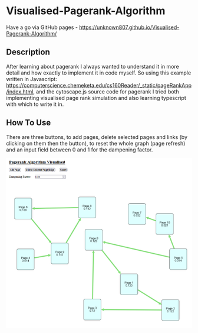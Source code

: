 # Visualised-Pagerank-Algorithm

Have a go via GitHub pages - https://unknown807.github.io/Visualised-Pagerank-Algorithm/

## Description

After learning about pagerank I always wanted to understand it in more detail and how exactly to implement it in code myself. So using this example written in Javascript:
https://computerscience.chemeketa.edu/cs160Reader/_static/pageRankApp/index.html, and the cytoscape.js source code for pagerank I tried both implementing visualised page rank simulation and also learning typescript with which to write it in.

## How To Use

There are three buttons, to add pages, delete selected pages and links (by clicking on them then the button), to reset the whole graph (page refresh) and an input field between 0 and 1 for the dampening factor.

![](/imgs/img.PNG)

